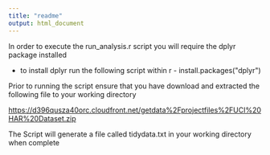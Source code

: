 ```yaml
---
title: "readme"
output: html_document
---
```

In order to execute the run_analysis.r script you will require the dplyr package installed

- to install dplyr run the following script within r
      - install.packages("dplyr")
      
Prior to running the script ensure that you have download and extracted the following file to your working directory

https://d396qusza40orc.cloudfront.net/getdata%2Fprojectfiles%2FUCI%20HAR%20Dataset.zip

The Script will generate a file called tidydata.txt in your working directory when complete